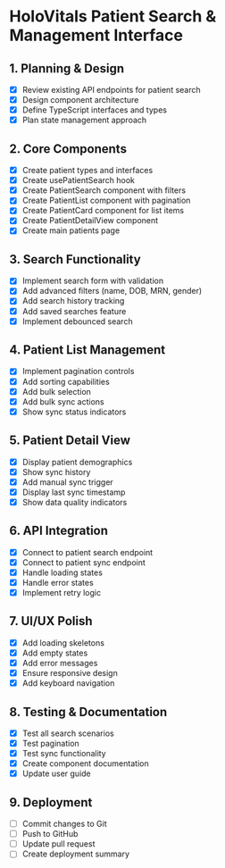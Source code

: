 # HoloVitals Patient Search & Management Interface

## 1. Planning & Design
- [x] Review existing API endpoints for patient search
- [x] Design component architecture
- [x] Define TypeScript interfaces and types
- [x] Plan state management approach

## 2. Core Components
- [x] Create patient types and interfaces
- [x] Create usePatientSearch hook
- [x] Create PatientSearch component with filters
- [x] Create PatientList component with pagination
- [x] Create PatientCard component for list items
- [x] Create PatientDetailView component
- [x] Create main patients page

## 3. Search Functionality
- [x] Implement search form with validation
- [x] Add advanced filters (name, DOB, MRN, gender)
- [x] Add search history tracking
- [x] Add saved searches feature
- [x] Implement debounced search

## 4. Patient List Management
- [x] Implement pagination controls
- [x] Add sorting capabilities
- [x] Add bulk selection
- [x] Add bulk sync actions
- [x] Show sync status indicators

## 5. Patient Detail View
- [x] Display patient demographics
- [x] Show sync history
- [x] Add manual sync trigger
- [x] Display last sync timestamp
- [x] Show data quality indicators

## 6. API Integration
- [x] Connect to patient search endpoint
- [x] Connect to patient sync endpoint
- [x] Handle loading states
- [x] Handle error states
- [x] Implement retry logic

## 7. UI/UX Polish
- [x] Add loading skeletons
- [x] Add empty states
- [x] Add error messages
- [x] Ensure responsive design
- [x] Add keyboard navigation

## 8. Testing & Documentation
- [x] Test all search scenarios
- [x] Test pagination
- [x] Test sync functionality
- [x] Create component documentation
- [x] Update user guide

## 9. Deployment
- [ ] Commit changes to Git
- [ ] Push to GitHub
- [ ] Update pull request
- [ ] Create deployment summary